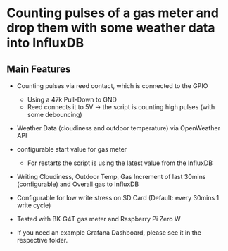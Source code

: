 # Counting pulses of a gas meter and drop them with some weather data into InfluxDB
## Main Features
* Counting pulses via reed contact, which is connected to the GPIO
  * Using a 47k Pull-Down to GND
  * Reed connects it to 5V -> the script is counting high pulses (with some debouncing)
* Weather Data (cloudiness and outdoor temperature) via OpenWeather API
* configurable start value for gas meter
  * For restarts the script is using the latest value from the InfluxDB
* Writing Cloudiness, Outdoor Temp, Gas Increment of last 30mins (configurable) and Overall gas to InfluxDB
* Configurable for low write stress on SD Card (Default: every 30mins 1 write cycle)
* Tested with BK-G4T gas meter and Raspberry Pi Zero W

* If you need an example Grafana Dashboard, please see it in the respective folder.



